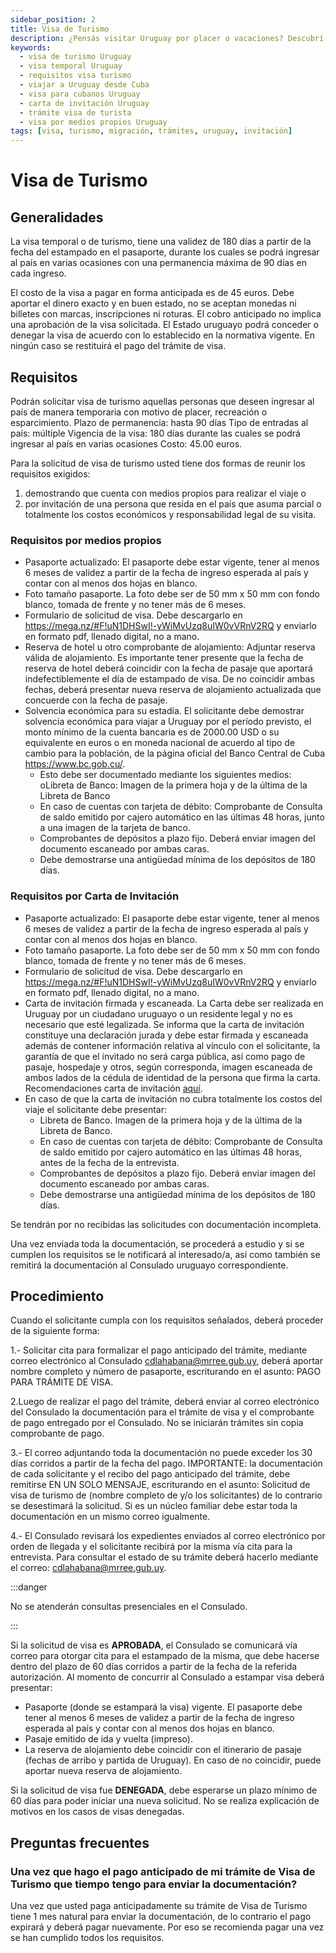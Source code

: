 ```yaml
---
sidebar_position: 2
title: Visa de Turismo
description: ¿Pensás visitar Uruguay por placer o vacaciones? Descubrí cómo solicitar la visa de turismo, requisitos, costos, procedimientos y consejos útiles para cubanos.
keywords:
  - visa de turismo Uruguay
  - visa temporal Uruguay
  - requisitos visa turismo
  - viajar a Uruguay desde Cuba
  - visa para cubanos Uruguay
  - carta de invitación Uruguay
  - trámite visa de turista
  - visa por medios propios Uruguay
tags: [visa, turismo, migración, trámites, uruguay, invitación]
---
```


# Visa de Turismo

## Generalidades

La visa temporal o de turismo, tiene una validez de 180 días a partir de la fecha del estampado en el pasaporte, 
durante los cuales se podrá ingresar al país en varias ocasiones con una permanencia máxima de 90 días en cada ingreso.

El costo de la visa a pagar en forma anticipada es de 45 euros. Debe aportar el dinero exacto y en buen estado, no 
se aceptan monedas ni billetes con marcas, inscripciones ni roturas.  El cobro anticipado no implica una aprobación de la visa solicitada. El Estado uruguayo podrá conceder o denegar la visa de acuerdo con lo establecido en la normativa vigente. 
En ningún caso se restituirá el pago del trámite de visa. 

## Requisitos

Podrán solicitar visa de turismo aquellas personas que deseen ingresar al país de manera temporaria con motivo de placer, recreación o esparcimiento.  Plazo de permanencia: hasta 90 días Tipo de entradas al país: múltiple Vigencia de la visa: 180 días durante las cuales se podrá ingresar al país en varias ocasiones  Costo: 45.00 euros. 

Para la solicitud de visa de turismo usted tiene dos formas de reunir los requisitos exigidos: 

1) demostrando que cuenta con medios propios para realizar el viaje o 
2) por invitación de una persona que resida en el país que asuma parcial o totalmente los costos económicos y responsabilidad legal de su visita. 

### Requisitos por medios propios

- Pasaporte actualizado: El pasaporte debe estar vigente, tener al menos 6 meses de validez a partir de la fecha de ingreso esperada al país y contar con al menos dos hojas en blanco.  
- Foto tamaño pasaporte. La foto debe ser de 50 mm x 50 mm con fondo blanco, tomada de frente y no tener más de 6 meses.
- Formulario  de  solicitud  de  visa.  Debe  descargarlo  en https://mega.nz/#F!uN1DHSwI!-yWiMvUzq8uIW0vVRnV2RQ y  enviarlo en formato pdf, llenado digital, no a mano. 
- Reserva  de  hotel  u  otro  comprobante  de  alojamiento: Adjuntar  reserva  válida  de  alojamiento.  Es importante tener presente que la fecha de reserva de hotel deberá coincidir con la fecha de pasaje que aportará indefectiblemente el día de estampado de visa. De no coincidir ambas fechas, deberá presentar nueva reserva de alojamiento actualizada que concuerde con la fecha de pasaje.
- Solvencia económica para su estadía. El solicitante debe demostrar solvencia económica para viajar a Uruguay por el período previsto, el monto mínimo de la cuenta bancaria es de 2000.00 USD o su equivalente en euros o en moneda nacional de acuerdo al tipo de cambio para la población, de la página oficial del Banco Central de Cuba https://www.bc.gob.cu/.  
    - Esto debe ser documentado mediante los siguientes medios: oLibreta de Banco: Imagen de la primera hoja y de la última de la Libreta de Banco  
    - En caso de cuentas con tarjeta de débito: Comprobante de Consulta de saldo emitido por cajero automático en las últimas 48 horas, junto a una imagen de la tarjeta de banco. 
    - Comprobantes de depósitos a plazo fijo. Deberá enviar imagen del documento escaneado por ambas caras. 
    - Debe demostrarse una antigüedad mínima de los depósitos de 180 días.  

### Requisitos por Carta de Invitación

- Pasaporte actualizado: El pasaporte debe estar vigente, tener al menos 6 meses de validez a partir de la fecha de ingreso esperada al país y contar con al menos dos hojas en blanco.  
- Foto tamaño pasaporte. La foto debe ser de 50 mm x 50 mm con fondo blanco, tomada de frente y no tener más de 6 meses.  
- Formulario  de  solicitud  de  visa.  Debe  descargarlo  en https://mega.nz/#F!uN1DHSwI!-yWiMvUzq8uIW0vVRnV2RQ y  enviarlo en formato pdf, llenado digital, no a mano. 
- Carta de invitación firmada y escaneada. La Carta debe ser realizada en Uruguay por un ciudadano uruguayo o un residente legal y no es necesario que esté legalizada. Se informa que la carta de invitación constituye una declaración jurada y debe estar firmada y escaneada además de contener información relativa al vínculo con el solicitante, la garantía de que el invitado no será carga pública, así como pago de pasaje, hospedaje y otros, según corresponda, imagen escaneada de ambos lados de la cédula de identidad de la persona que firma la carta. Recomendaciones carta de invitación [aquí](./recomendaciones-carta-invitacion.md).
- En caso de que la carta de invitación no cubra totalmente los costos del viaje el solicitante debe presentar: 
    - Libreta de Banco. Imagen de la primera hoja y de la última de la Libreta de Banco. 
    - En caso de cuentas con tarjeta de débito: Comprobante de Consulta de saldo emitido por cajero automático en las últimas 48 horas, antes de la fecha de la entrevista. 
    - Comprobantes de depósitos a plazo fijo. Deberá enviar imagen del documento escaneado por ambas caras. 
    - Debe demostrarse una antigüedad mínima de los depósitos de 180 días.

Se tendrán por no recibidas las solicitudes con documentación incompleta.

Una vez enviada toda la documentación,  se procederá a estudio y si se cumplen los requisitos se le notificará al interesado/a, así como también se remitirá la documentación al Consulado uruguayo correspondiente.


## Procedimiento

Cuando el solicitante cumpla con los requisitos señalados, deberá proceder de la siguiente forma: 

1.- Solicitar cita para formalizar el pago anticipado del trámite, mediante correo electrónico al Consulado cdlahabana@mrree.gub.uy, deberá aportar nombre completo y número de pasaporte, escriturando en el asunto: PAGO PARA TRÁMITE DE VISA.  

2.Luego de realizar el pago del trámite, deberá enviar  al correo electrónico del Consulado la documentación para el trámite de visa y el comprobante de pago entregado por el Consulado. No se iniciarán trámites sin copia comprobante de pago. 

3.- El correo adjuntando toda la documentación no puede exceder los 30 días corridos a partir de la fecha del pago. IMPORTANTE: la documentación de cada solicitante y el recibo del pago anticipado del trámite, debe remitirse EN UN SOLO MENSAJE, escriturando en el asunto: Solicitud de visa de turismo de (nombre completo de y/o los solicitantes) de lo contrario se desestimará la solicitud. Si es un núcleo familiar debe estar toda la documentación en un mismo correo igualmente.

4.- El Consulado revisará los expedientes enviados al correo electrónico por orden de llegada y el solicitante recibirá por la misma vía cita para la entrevista. Para consultar el estado de su trámite deberá hacerlo mediante el correo: cdlahabana@mrree.gub.uy.                               

:::danger

No se atenderán consultas presenciales en el Consulado.

:::

Si la solicitud de visa es **APROBADA**, el Consulado se comunicará vía correo para otorgar cita para el estampado de la misma, que debe hacerse dentro del plazo de 60 días corridos a partir de la fecha de la referida autorización. Al momento de concurrir al Consulado a estampar visa deberá presentar: 
- Pasaporte (donde se estampará la visa) vigente. El pasaporte debe tener al menos 6 meses de validez a partir de la fecha de ingreso esperada al país y contar con al menos dos hojas en blanco.  
- Pasaje emitido de ida y vuelta (impreso). 
- La reserva de alojamiento debe coincidir con el itinerario de pasaje (fechas de arribo y partida de Uruguay). En caso de no coincidir, puede aportar nueva reserva de alojamiento.

Si la solicitud de visa fue **DENEGADA**, debe esperarse un plazo mínimo de 60 días para poder iniciar una nueva solicitud.  No se realiza explicación de motivos en los casos de visas denegadas.


## Preguntas frecuentes

### Una vez que hago el pago anticipado de mi trámite de Visa de Turismo que tiempo tengo para enviar la documentación?

Una vez que usted paga anticipadamente su trámite de Visa de Turismo tiene 1 mes natural para enviar la documentación,
de lo contrario el pago expirará y deberá pagar nuevamente. Por eso se recomienda pagar una vez se han cumplido todos los requisitos.

